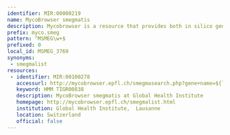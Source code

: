 ```yaml
---
identifier: MIR:00000219
name: MycoBrowser smegmatis
description: Mycobrowser is a resource that provides both in silico generated and manually reviewed information within databases dedicated to the complete genomes of Mycobacterium tuberculosis, Mycobacterium leprae, Mycobacterium marinum and Mycobacterium smegmatis. This collection references Mycobacteria smegmatis information.
prefix: myco.smeg
pattern: ^MSMEG\w+$
prefixed: 0
local_id: MSMEG_3769
synonyms:
 - smegmalist
resources:
 - identifier: MIR:00100278
   accessurl: http://mycobrowser.epfl.ch/smegmasearch.php?gene+name=${lid}
   keyword: HMM TIGR00838
   description: MycoBrowser smegmatis at Global Health Institute
   homepage: http://mycobrowser.epfl.ch/smegmalist.html
   institution: Global Health Institute,  Lausanne
   location: Switzerland
   official: false
---
```


